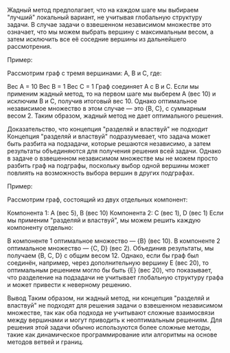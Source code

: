 Жадный метод предполагает, что на каждом шаге мы выбираем "лучший" локальный вариант, 
не учитывая глобальную структуру задачи. 
В случае задачи о взвешенном независимом множестве это означает, что мы можем выбрать вершину с максимальным весом, а затем исключить все её соседние вершины из дальнейшего рассмотрения.

Пример:

Рассмотрим граф с тремя вершинами: A, B и C, где:

Вес A = 10
Вес B = 1
Вес C = 1
Граф соединяет A с B и C. Если мы применим жадный метод, то на первом шаге мы выберем A (вес 10) и исключим B и C, получив итоговый вес 10. Однако оптимальное независимое множество в этом случае — это {B, C}, с суммарным весом 2. Таким образом, жадный метод не дает оптимального решения.

Доказательство, что концепция "разделяй и властвуй" не подходит
Концепция "разделяй и властвуй" подразумевает, что задача может быть разбита на подзадачи, которые решаются независимо, а затем результаты объединяются для получения решения всей задачи. Однако в задаче о взвешенном независимом множестве мы не можем просто разбить граф на подграфы, поскольку выбор одной вершины может повлиять на возможность выбора вершин в других подграфах.

Пример:

Рассмотрим граф, состоящий из двух отдельных компонент:

Компонента 1: A (вес 5), B (вес 10)
Компонента 2: C (вес 1), D (вес 1)
Если мы применим "разделяй и властвуй", мы можем решить каждую компоненту отдельно:

В компоненте 1 оптимальное множество — {B} (вес 10).
В компоненте 2 оптимальное множество — {C, D} (вес 2).
Объединив результаты, мы получаем {B, C, D} с общим весом 12. Однако, если бы граф был соединён, например, через дополнительную вершину E (вес 20), то оптимальным решением могло бы быть {E} (вес 20), что показывает, что разделение на подзадачи не учитывает глобальную структуру графа и может привести к неверному решению.

Вывод
Таким образом, ни жадный метод, ни концепция "разделяй и властвуй" не подходят для решения задачи о взвешенном независимом множестве, так как оба подхода не учитывают сложные взаимосвязи между вершинами и могут приводить к неоптимальным решениям. Для решения этой задачи обычно используются более сложные методы, такие как динамическое программирование или алгоритмы на основе методов ветвей и границ.

